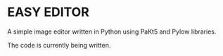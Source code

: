 # EASY EDITOR
A simple image editor written in Python using PaKt5 and Pylow libraries.

The code is currently being written.
